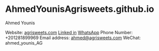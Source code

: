 # AhmedYounisAgrisweets.github.io

Ahmed Younis

Website: [agrisweets.com](https://agrisweets.com/)
[Linked in](http://linkedin.com/in/ahmed-younis-485891268)
[WhatsApp](https://wa.me/message/QWKPFLNKG5MOE1)
Phone Number: +201281899969
Email address: [ahmed@agrisweets.com](mailto:ahmed@agrisweets.com)
WeChat: ahmed_younis_AG
